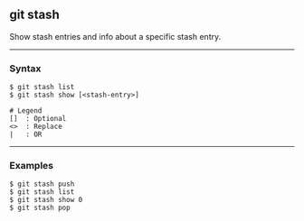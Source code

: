 ## git stash
Show stash entries and info about a specific stash entry.

-------------------------------------------------------------------------------
### Syntax
```
$ git stash list               
$ git stash show [<stash-entry>]

# Legend
[]  : Optional
<>  : Replace
|   : OR
```

-------------------------------------------------------------------------------
### Examples
```shell
$ git stash push
$ git stash list
$ git stash show 0
$ git stash pop
```


